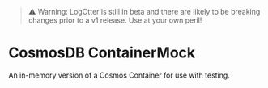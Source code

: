 ﻿> ⚠️ Warning: LogOtter is still in beta and there are likely to be breaking changes prior to a v1 release. Use at your own peril!

# CosmosDB ContainerMock

An in-memory version of a Cosmos Container for use with testing.

